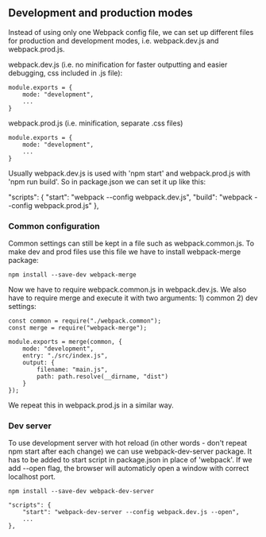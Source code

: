 ## Development and production modes

Instead of using only one Webpack config file, we can set up different files for production and development modes, i.e. webpack.dev.js and webpack.prod.js. 

webpack.dev.js (i.e. no minification for faster outputting and easier debugging, css included in .js file):

    module.exports = {
        mode: "development",
        ...
    } 

webpack.prod.js (i.e. minification, separate .css files)

    module.exports = {
        mode: "development",
        ...
    } 

Usually webpack.dev.js is used with 'npm start' and webpack.prod.js with 'npm run build'. So in package.json we can set it up like this:

  "scripts": {
    "start": "webpack --config webpack.dev.js",
    "build": "webpack --config webpack.prod.js"
  },

### Common configuration

Common settings can still be kept in a file such as webpack.common.js. To make dev and prod files use this file we have to install webpack-merge package:

    npm install --save-dev webpack-merge

Now we have to require webpack.common.js in webpack.dev.js. We also have to require merge and execute it with two arguments: 1) common 2) dev settings:

    const common = require("./webpack.common");
    const merge = require("webpack-merge");

    module.exports = merge(common, {
        mode: "development",
        entry: "./src/index.js",
        output: {
            filename: "main.js",
            path: path.resolve(__dirname, "dist")
        }
    });

We repeat this in webpack.prod.js in a similar way.

### Dev server

To use development server with hot reload (in other words - don't repeat npm start after each change) we can use webpack-dev-server package. It has to be added to start script in package.json in place of 'webpack'. If we add --open flag, the browser will automaticly open a window with correct localhost port.

    npm install --save-dev webpack-dev-server

    "scripts": {
        "start": "webpack-dev-server --config webpack.dev.js --open",
    	...
    },